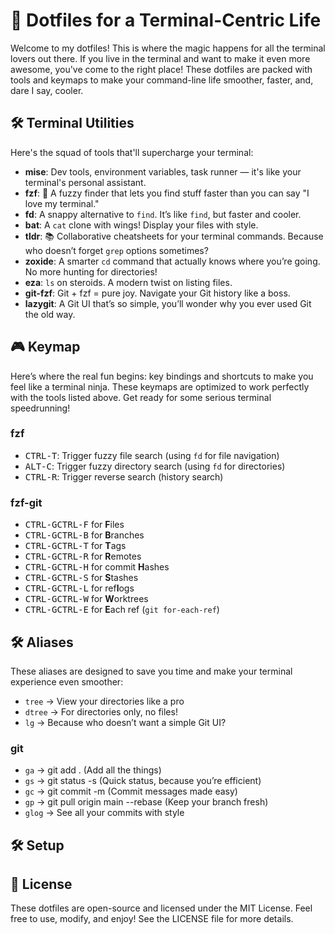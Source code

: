 # 🚀 Dotfiles for a Terminal-Centric Life

Welcome to my dotfiles! This is where the magic happens for all the terminal lovers out there. If you live in the terminal and want to make it even more awesome, you've come to the right place! These dotfiles are packed with tools and keymaps to make your command-line life smoother, faster, and, dare I say, cooler.

## 🛠️ Terminal Utilities

Here's the squad of tools that'll supercharge your terminal:

- **mise**: Dev tools, environment variables, task runner — it's like your terminal's personal assistant.
- **fzf**: 🌸 A fuzzy finder that lets you find stuff faster than you can say "I love my terminal."
- **fd**: A snappy alternative to `find`. It’s like `find`, but faster and cooler.
- **bat**: A `cat` clone with wings! Display your files with style.
- **tldr**: 📚 Collaborative cheatsheets for your terminal commands. Because who doesn’t forget `grep` options sometimes?
- **zoxide**: A smarter `cd` command that actually knows where you’re going. No more hunting for directories!
- **eza**: `ls` on steroids. A modern twist on listing files.
- **git-fzf**: Git + fzf = pure joy. Navigate your Git history like a boss.
- **lazygit**: A Git UI that’s so simple, you’ll wonder why you ever used Git the old way.

## 🎮 Keymap

Here’s where the real fun begins: key bindings and shortcuts to make you feel like a terminal ninja. These keymaps are optimized to work perfectly with the tools listed above. Get ready for some serious terminal speedrunning!

### fzf

- <kbd>CTRL-T</kbd>: Trigger fuzzy file search (using `fd` for file navigation)
- <kbd>ALT-C</kbd>: Trigger fuzzy directory search (using `fd` for directories)
- <kbd>CTRL-R</kbd>: Trigger reverse search (history search)

### fzf-git

* <kbd>CTRL-G</kbd><kbd>CTRL-F</kbd> for **F**iles
* <kbd>CTRL-G</kbd><kbd>CTRL-B</kbd> for **B**ranches
* <kbd>CTRL-G</kbd><kbd>CTRL-T</kbd> for **T**ags
* <kbd>CTRL-G</kbd><kbd>CTRL-R</kbd> for **R**emotes
* <kbd>CTRL-G</kbd><kbd>CTRL-H</kbd> for commit **H**ashes
* <kbd>CTRL-G</kbd><kbd>CTRL-S</kbd> for **S**tashes
* <kbd>CTRL-G</kbd><kbd>CTRL-L</kbd> for ref**l**ogs
* <kbd>CTRL-G</kbd><kbd>CTRL-W</kbd> for **W**orktrees
* <kbd>CTRL-G</kbd><kbd>CTRL-E</kbd> for **E**ach ref (`git for-each-ref`)

## 🛠️ Aliases
These aliases are designed to save you time and make your terminal experience even smoother:

- `tree` → View your directories like a pro
- `dtree` → For directories only, no files!
- `lg` → Because who doesn’t want a simple Git UI?

### git
- `ga` → git add . (Add all the things)
- `gs` → git status -s (Quick status, because you’re efficient)
- `gc` → git commit -m (Commit messages made easy)
- `gp` → git pull origin main --rebase (Keep your branch fresh)
- `glog` → See all your commits with style

## 🛠️ Setup

## 📜 License

These dotfiles are open-source and licensed under the MIT License. Feel free to use, modify, and enjoy! See the LICENSE file for more details.
